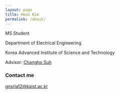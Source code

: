 ```yaml
---
layout: page
title: Hoon Kim
permalink: /about/
---
```


MS Student

Department of Electrical Engineering

Korea Advanced Institute of Science and Technology

Advisor: [Changho Suh](https://sites.google.com/site/changhosuh/)

### Contact me

[gnsrla12@kaist.ac.kr](mailto:gnsrla12@kaist.ac.kr)
